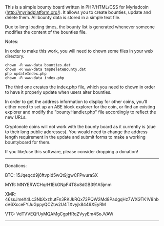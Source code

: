 This is a simple bounty board written in PHP/HTML/CSS for Myriadcoin (http://myriadplatform.org/). It allows you to create bounties, update and delete them. All bounty data is stored in a simple text file.

Due to long loading times, the bounty list is generated whenever someone modifies the content of the bounties file.

Notes:

In order to make this work, you will need to chown some files in your web directory.

    chown -R www-data bounties.dat
    chown -R www-data tmpDeleteBounty.dat
    php updateIndex.php
    chown -R www-data index.php
    
The third one creates the index.php file, which you need to chown in order to have it properly update when users alter bounties.

In order to get the address information to display for other coins, you'll either need to set up an ABE block explorer for the coin, or find an existing explorer and modify the "bountyHandler.php" file accordingly to reflect the new URLs.

Cryptonote coins will not work with the bounty board as it currently is (due to their long public addresses). You would need to change the address length requirement in the update and submit forms to make a working bountyboard for them.

If you like/use this software, please consider dropping a donation!

----------------------------------------------------------------------------------------------------

Donations:

BTC: 15Jqeqcd9j6ftvpid5wQt9jgwCFPwuraSX

MYR: MNYERWCHqrH1EkGNpF4T8o8dGB391A5jmm

XMR: 46ssJmeX4Lc3NbXxzhutFn3RKJkRQx73PQW2Md8PadgqHz7WXGTK1V8hboV6XcceFYJuGppyQCZtw2U4TXvyjk8446XEyRM

VTC: VdTVVEQfUyMQAMgCgpHRqZVyyEm4SoJVAW


----------------------------------------------------------------------------------------------------
